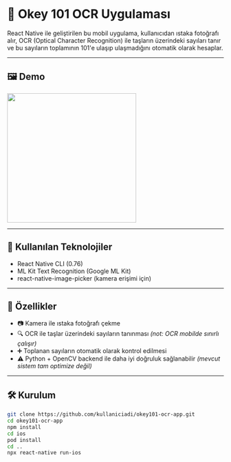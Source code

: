 # 📸 Okey 101 OCR Uygulaması

React Native ile geliştirilen bu mobil uygulama, kullanıcıdan ıstaka fotoğrafı alır, OCR (Optical Character Recognition) ile taşların üzerindeki sayıları tanır ve bu sayıların toplamının 101'e ulaşıp ulaşmadığını otomatik olarak hesaplar.

---

## 🖼 Demo

<img src="assets/okey.gif" width="300" />

---

## 🔧 Kullanılan Teknolojiler
- React Native CLI (0.76)
- ML Kit Text Recognition (Google ML Kit)
- react-native-image-picker (kamera erişimi için)

---

## 🚀 Özellikler
- 📷 Kamera ile ıstaka fotoğrafı çekme
- 🔍 OCR ile taşlar üzerindeki sayıların tanınması *(not: OCR mobilde sınırlı çalışır)*
- ➕ Toplanan sayıların otomatik olarak kontrol edilmesi
- ⚠️ Python + OpenCV backend ile daha iyi doğruluk sağlanabilir *(mevcut sistem tam optimize değil)*

---

## 🛠 Kurulum

```bash
git clone https://github.com/kullaniciadi/okey101-ocr-app.git
cd okey101-ocr-app
npm install
cd ios
pod install
cd ..
npx react-native run-ios
